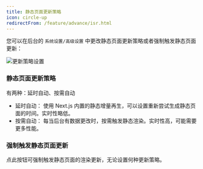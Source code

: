 ```yaml
---
title: 静态页面更新策略
icon: circle-up
redirectFrom: /feature/advance/isr.html
---
```


您可以在后台的 `系统设置/高级设置` 中更改静态页面更新策略或者强制触发静态页面更新：

![更新策略设置](https://pic.mereith.com/img/7bb50e93e1ef869b6117cd88c92ebb72.clipboard-2023-02-01.png)

### 静态页面更新策略

有两种：延时自动、按需自动

- 延时自动： 使用 Next.js 内置的静态增量再生，可以设置重新尝试生成静态页面的时间。实时性略低。
- 按需自动： 每当后台有数据更改时，按需触发静态渲染。实时性高，可能需要更多性能。

### 强制触发静态页面更新

点此按钮可强制触发静态页面的渲染更新，无论设置何种更新策略。
